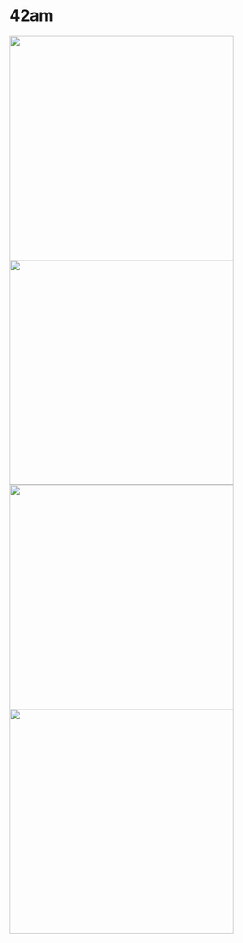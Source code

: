 42am
====

<a href="/42am/logos/raw/master/42am/Kw2KJZ.png"><img src="/42am/logos/raw/master/42am/Kw2KJZ.png" width="400px" /></a>
<a href="/42am/logos/raw/master/42am/README.md"><img src="/42am/logos/raw/master/42am/README.md" width="400px" /></a>
<a href="/42am/logos/raw/master/42am/YVGLCj.png"><img src="/42am/logos/raw/master/42am/YVGLCj.png" width="400px" /></a>
<a href="/42am/logos/raw/master/42am/esM9ud.png"><img src="/42am/logos/raw/master/42am/esM9ud.png" width="400px" /></a>

